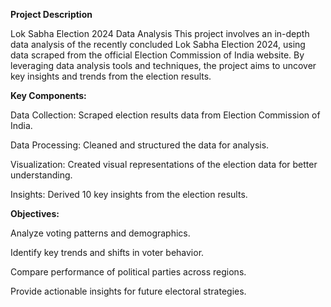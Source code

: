  **Project Description**
 
Lok Sabha Election 2024 Data Analysis
This project involves an in-depth data analysis of the recently concluded Lok Sabha Election 2024, using data scraped from the official Election Commission of India website. By leveraging data analysis tools and techniques, the project aims to uncover key insights and trends from the election results.

 **Key Components:**
 
Data Collection: Scraped election results data from Election Commission of India.

Data Processing: Cleaned and structured the data for analysis.

Visualization: Created visual representations of the election data for better understanding.

Insights: Derived 10 key insights from the election results.

 **Objectives:**
 
Analyze voting patterns and demographics.

Identify key trends and shifts in voter behavior.

Compare performance of political parties across regions.

Provide actionable insights for future electoral strategies.
